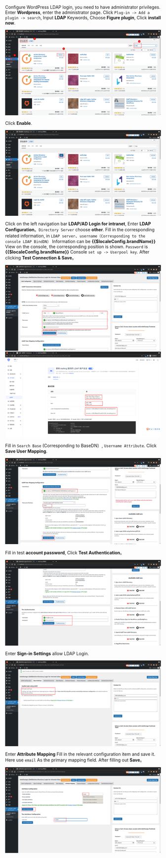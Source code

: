 <IntegrationDetailCard :title="`In Wordpress Configure LDAP`">

Configure WordPress LDAP login, you need to have administrator privileges. Enter **Wordpress**, enter the administrator page. Click `Plug-in -> Add a plugin -> search`, Input **LDAP** Keywords, Choose **Figure plugin**, Click **install now**.

<img src="../../images/integration/ldap-wordpress/1-1.png" class="md-img-padding" />

Click **Enable**.

<img src="../../images/integration/ldap-wordpress/1-2.png" class="md-img-padding" />

Click on the left navigation bar **LDAP/AD Login for intranet**, Enter **LDAP Configuration**。`Directory Server` choose **other**. Fill in the corresponding related information, in `LDAP server`、`username（Corresponding to the console LDAP BindDN）` Information can be **{{$localeConfig.brandName}}** View on the console, the corresponding position is shown. `Password` is **{{$localeConfig.brandName}}** Console `set up -> Userpool key`. After clicking **Test Connection & Save**。

<img src="../../images/integration/ldap-wordpress/1-3.png" class="md-img-padding" />

<img src="../../images/integration/ldap-metabase/1-5.png" class="md-img-padding" />

Fill in `Search Base` (Corresponding to BaseDN）, `Username Attribute`. Click **Save User Mapping**.

<img src="../../images/integration/ldap-wordpress/1-4.png" class="md-img-padding" />

Fill in test **account password**, Click **Test Authentication**。

<img src="../../images/integration/ldap-wordpress/1-5.png" class="md-img-padding" />

Enter **Sign-in Settings** allow LDAP Login.

<img src="../../images/integration/ldap-wordpress/1-6.png" class="md-img-padding" />

Enter **Attribute Mapping** Fill in the relevant configuration item and save it. Here use `email` As the primary mapping field. After filling out **Save**。

<img src="../../images/integration/ldap-wordpress/1-7.png" class="md-img-padding" />

</IntegrationDetailCard>
